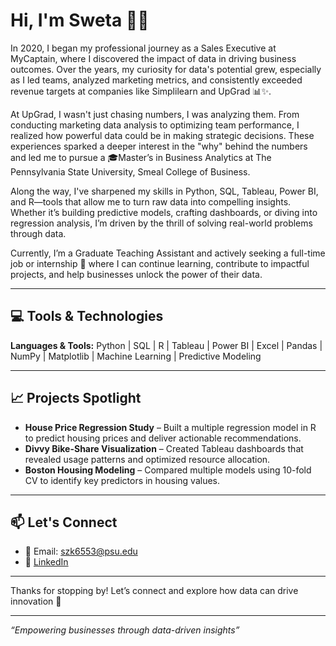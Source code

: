 # Hi, I'm Sweta 👋🏻

In 2020, I began my professional journey as a Sales Executive at MyCaptain, where I discovered the impact of data in driving business outcomes. Over the years, my curiosity for data's potential grew, especially as I led teams, analyzed marketing metrics, and consistently exceeded revenue targets at companies like Simplilearn and UpGrad 📊✨.

At UpGrad, I wasn't just chasing numbers, I was analyzing them. From conducting marketing data analysis to optimizing team performance, I realized how powerful data could be in making strategic decisions. These experiences sparked a deeper interest in the "why" behind the numbers and led me to pursue a 🎓Master’s in Business Analytics at The Pennsylvania State University, Smeal College of Business.

Along the way, I've sharpened my skills in Python, SQL, Tableau, Power BI, and R—tools that allow me to turn raw data into compelling insights. Whether it’s building predictive models, crafting dashboards, or diving into regression analysis, I’m driven by the thrill of solving real-world problems through data.

Currently, I’m a Graduate Teaching Assistant and actively seeking a full-time job or internship 🏢 where I can continue learning, contribute to impactful projects, and help businesses unlock the power of their data.

---

## 💻 Tools & Technologies

**Languages & Tools:** Python | SQL | R | Tableau | Power BI | Excel | Pandas | NumPy | Matplotlib | Machine Learning | Predictive Modeling

---

## 📈 Projects Spotlight

- **House Price Regression Study** – Built a multiple regression model in R to predict housing prices and deliver actionable recommendations.
- **Divvy Bike-Share Visualization** – Created Tableau dashboards that revealed usage patterns and optimized resource allocation.
- **Boston Housing Modeling** – Compared multiple models using 10-fold CV to identify key predictors in housing values.

---

## 📫 Let's Connect

- 📧 Email: szk6553@psu.edu
- 🔗 [LinkedIn](https://linkedin.com/in/sweta-kumari09)

---

Thanks for stopping by! Let’s connect and explore how data can drive innovation 🌟

---
_“Empowering businesses through data-driven insights”_
